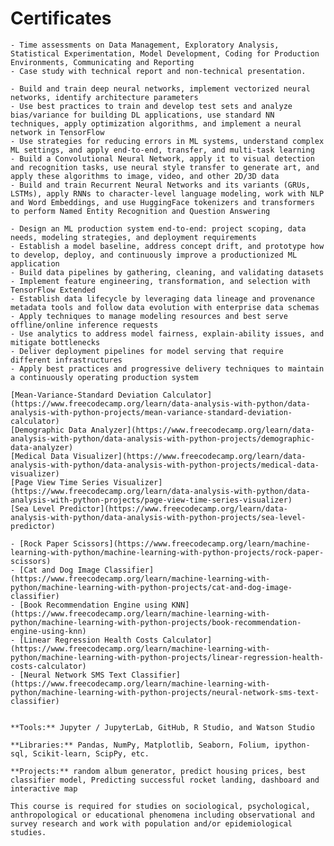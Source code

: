 # Certificates

````{dropdown} [DataCamp - Professional Data Scientist - May 2022](https://www.datacamp.com/certificate/DS0015263399857)
- Time assessments on Data Management, Exploratory Analysis, Statistical Experimentation, Model Development, Coding for Production Environments, Communicating and Reporting
- Case study with technical report and non-technical presentation.
````

````{dropdown} [DeepLearning.AI Deep Learning Specialization- Dec 2021](https://coursera.org/share/2feff820c78f807f2b40fbc6d498fa55)
- Build and train deep neural networks, implement vectorized neural networks, identify architecture parameters
- Use best practices to train and develop test sets and analyze bias/variance for building DL applications, use standard NN techniques, apply optimization algorithms, and implement a neural network in TensorFlow
- Use strategies for reducing errors in ML systems, understand complex ML settings, and apply end-to-end, transfer, and multi-task learning
- Build a Convolutional Neural Network, apply it to visual detection and recognition tasks, use neural style transfer to generate art, and apply these algorithms to image, video, and other 2D/3D data
- Build and train Recurrent Neural Networks and its variants (GRUs, LSTMs), apply RNNs to character-level language modeling, work with NLP and Word Embeddings, and use HuggingFace tokenizers and transformers to perform Named Entity Recognition and Question Answering
````

````{dropdown} [DeepLearning.AI - Machine Learning Engineering for Production (MLOps) - Sep 2021](https://coursera.org/share/1f979fdc70dc1287759f1f411695da3c)
- Design an ML production system end-to-end: project scoping, data needs, modeling strategies, and deployment requirements
- Establish a model baseline, address concept drift, and prototype how to develop, deploy, and continuously improve a productionized ML application
- Build data pipelines by gathering, cleaning, and validating datasets
- Implement feature engineering, transformation, and selection with TensorFlow Extended
- Establish data lifecycle by leveraging data lineage and provenance metadata tools and follow data evolution with enterprise data schemas
- Apply techniques to manage modeling resources and best serve offline/online inference requests
- Use analytics to address model fairness, explain-ability issues, and mitigate bottlenecks
- Deliver deployment pipelines for model serving that require different infrastructures
- Apply best practices and progressive delivery techniques to maintain a continuously operating production system
````

````{dropdown} [FreeCodeCamp Data Analysis with Python](https://www.freecodecamp.org/certification/guopatrick/data-analysis-with-python-v7)
[Mean-Variance-Standard Deviation Calculator](https://www.freecodecamp.org/learn/data-analysis-with-python/data-analysis-with-python-projects/mean-variance-standard-deviation-calculator)
[Demographic Data Analyzer](https://www.freecodecamp.org/learn/data-analysis-with-python/data-analysis-with-python-projects/demographic-data-analyzer)
[Medical Data Visualizer](https://www.freecodecamp.org/learn/data-analysis-with-python/data-analysis-with-python-projects/medical-data-visualizer)
[Page View Time Series Visualizer](https://www.freecodecamp.org/learn/data-analysis-with-python/data-analysis-with-python-projects/page-view-time-series-visualizer)
[Sea Level Predictor](https://www.freecodecamp.org/learn/data-analysis-with-python/data-analysis-with-python-projects/sea-level-predictor)
````

````{dropdown} [FreeCodeCamp Machine Learning with Python - Jun 2021](https://www.freecodecamp.org/certification/guopatrick/machine-learning-with-python-v7)
- [Rock Paper Scissors](https://www.freecodecamp.org/learn/machine-learning-with-python/machine-learning-with-python-projects/rock-paper-scissors)
- [Cat and Dog Image Classifier](https://www.freecodecamp.org/learn/machine-learning-with-python/machine-learning-with-python-projects/cat-and-dog-image-classifier)
- [Book Recommendation Engine using KNN](https://www.freecodecamp.org/learn/machine-learning-with-python/machine-learning-with-python-projects/book-recommendation-engine-using-knn)
- [Linear Regression Health Costs Calculator](https://www.freecodecamp.org/learn/machine-learning-with-python/machine-learning-with-python-projects/linear-regression-health-costs-calculator)
- [Neural Network SMS Text Classifier](https://www.freecodecamp.org/learn/machine-learning-with-python/machine-learning-with-python-projects/neural-network-sms-text-classifier)
````

````{dropdown} [IBM Data Science Professional - Jan 2021](https://www.credly.com/badges/5b40fa41-4510-40c0-8fd3-d0134f8ae0c8?source=linked_in_profile)

**Tools:** Jupyter / JupyterLab, GitHub, R Studio, and Watson Studio 

**Libraries:** Pandas, NumPy, Matplotlib, Seaborn, Folium, ipython-sql, Scikit-learn, ScipPy, etc. 

**Projects:** random album generator, predict housing prices, best classifier model, Predicting successful rocket landing, dashboard and interactive map
````

````{dropdown} [CITI Group 2: Social Behavioral and Education Research Investigators - Oct 2019](https://www.citiprogram.org/verify/?wfdc98a5f-e96c-4990-8804-91af8d5eae26-33644714)
This course is required for studies on sociological, psychological, anthropological or educational phenomena including observational and survey research and work with population and/or epidemiological studies.
````
